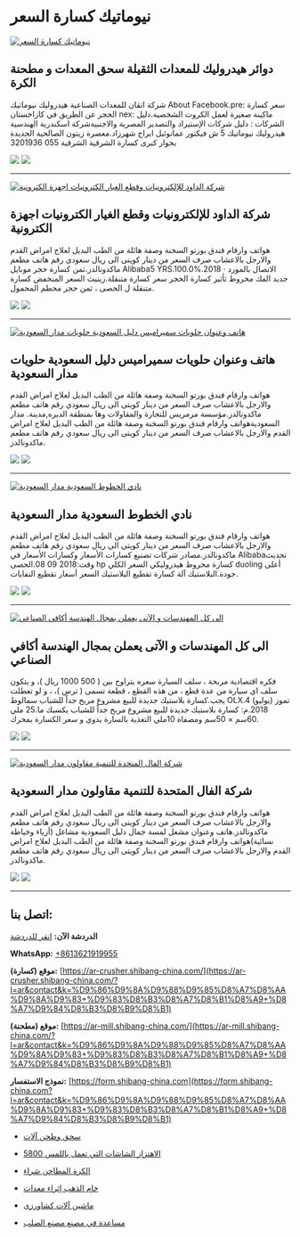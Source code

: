 # نيوماتيك كسارة السعر

<a href="https://swt.shibang-china.com/?l=ar&img&k=%D9%86%D9%8A%D9%88%D9%85%D8%A7%D8%AA%D9%8A%D9%83+%D9%83%D8%B3%D8%A7%D8%B1%D8%A9+%D8%A7%D9%84%D8%B3%D8%B9%D8%B1" target="_blank">![نيوماتيك كسارة السعر](http://static.shibang-china.com/all-800x300/1173.jpg)</a>

## دوائر هيدروليك للمعدات الثقيلة سحق المعدات و مطحنة الكرة
شركة اتقان للمعدات الصناعية هيدروليك نيوماتيك About Facebook.pre: سعر كسارة الحجر عن الطريق في كازاخستان nex: ماكينة صغيرة لعمل الكروت الشخصية.دليل الشركات : دليل شركات الإستيراد والتصدير المصرية والاجنبيةشركة اسكندرية الهندسية هيدروليك نيوماتيك 5 ش فيكتور عمانوئيل ابراج شهرزاد.معصرة زيتون الصالحية الجديدة بجوار كبرى كسارة الشرقية الشرقية 055 3201936


<a href="https://whatsapp.shibangsoft.com/WhatsApp.php" target="_blank" title="WhatsApp">![](http://static.shibang-china.com/icon/whatsapp.png)</a> <a href="https://swt.shibang-china.com/?l=ar&icon&k=%D9%86%D9%8A%D9%88%D9%85%D8%A7%D8%AA%D9%8A%D9%83+%D9%83%D8%B3%D8%A7%D8%B1%D8%A9+%D8%A7%D9%84%D8%B3%D8%B9%D8%B1" target="_blank">![](http://static.shibang-china.com/icon/chat-ar.png)</a>

---

<a href="https://swt.shibang-china.com/?l=ar&img&k=%D9%86%D9%8A%D9%88%D9%85%D8%A7%D8%AA%D9%8A%D9%83+%D9%83%D8%B3%D8%A7%D8%B1%D8%A9+%D8%A7%D9%84%D8%B3%D8%B9%D8%B1" target="_blank">![شركة الداود للإلكترونيات وقطع الغيار الكترونيات اجهزة الكترونية](http://static.shibang-china.com/all-800x300/1421.jpg)</a>

## شركة الداود للإلكترونيات وقطع الغيار الكترونيات اجهزة الكترونية
هواتف وارقام فندق بورتو السخنة وصفة هائلة من الطب البديل لعلاج امراض القدم والارجل بالاعشاب صرف السعر من دينار كويتى الى ريال سعودي رقم هاتف مطعم ماكدونالدز.ثمن كسارة حجر موبايل Alibaba5 YRS.100.0%.الاتصال بالمورد &middot; 2018 جديد الفك مخروط تأثير كسارة الحجر سعر كسارة متنقلة.زينيث السعر المنخفض كسارة متنقلة ل الحصى ، ثمن حجر محطم المحمول.


<a href="https://whatsapp.shibangsoft.com/WhatsApp.php" target="_blank" title="WhatsApp">![](http://static.shibang-china.com/icon/whatsapp.png)</a> <a href="https://swt.shibang-china.com/?l=ar&icon&k=%D9%86%D9%8A%D9%88%D9%85%D8%A7%D8%AA%D9%8A%D9%83+%D9%83%D8%B3%D8%A7%D8%B1%D8%A9+%D8%A7%D9%84%D8%B3%D8%B9%D8%B1" target="_blank">![](http://static.shibang-china.com/icon/chat-ar.png)</a>

---

<a href="https://swt.shibang-china.com/?l=ar&img&k=%D9%86%D9%8A%D9%88%D9%85%D8%A7%D8%AA%D9%8A%D9%83+%D9%83%D8%B3%D8%A7%D8%B1%D8%A9+%D8%A7%D9%84%D8%B3%D8%B9%D8%B1" target="_blank">![هاتف وعنوان حلويات سميراميس دليل السعودية حلويات مدار السعودية](http://static.shibang-china.com/all-800x300/489.jpg)</a>

## هاتف وعنوان حلويات سميراميس دليل السعودية حلويات مدار السعودية
هواتف وارقام فندق بورتو السخنة وصفة هائلة من الطب البديل لعلاج امراض القدم والارجل بالاعشاب صرف السعر من دينار كويتى الى ريال سعودي رقم هاتف مطعم ماكدونالدز.مؤسسة مرمريس للتجارة والمقاولات وها بمنطقة الديره,مدينة. مدار السعوديةهواتف وارقام فندق بورتو السخنة وصفة هائلة من الطب البديل لعلاج امراض القدم والارجل بالاعشاب صرف السعر من دينار كويتى الى ريال سعودي رقم هاتف مطعم ماكدونالدز.


<a href="https://whatsapp.shibangsoft.com/WhatsApp.php" target="_blank" title="WhatsApp">![](http://static.shibang-china.com/icon/whatsapp.png)</a> <a href="https://swt.shibang-china.com/?l=ar&icon&k=%D9%86%D9%8A%D9%88%D9%85%D8%A7%D8%AA%D9%8A%D9%83+%D9%83%D8%B3%D8%A7%D8%B1%D8%A9+%D8%A7%D9%84%D8%B3%D8%B9%D8%B1" target="_blank">![](http://static.shibang-china.com/icon/chat-ar.png)</a>

---

<a href="https://swt.shibang-china.com/?l=ar&img&k=%D9%86%D9%8A%D9%88%D9%85%D8%A7%D8%AA%D9%8A%D9%83+%D9%83%D8%B3%D8%A7%D8%B1%D8%A9+%D8%A7%D9%84%D8%B3%D8%B9%D8%B1" target="_blank">![نادي الخطوط السعودية مدار السعودية](http://static.shibang-china.com/all-800x300/837.jpg)</a>

## نادي الخطوط السعودية مدار السعودية
هواتف وارقام فندق بورتو السخنة وصفة هائلة من الطب البديل لعلاج امراض القدم والارجل بالاعشاب صرف السعر من دينار كويتى الى ريال سعودي رقم هاتف مطعم ماكدونالدز.مصادر شركات تصنيع كسارات الأسعار وكسارات الأسعار في Alibabaتحديث وقت:2018 09 08.الحصى hp كسارة مخروط هيدروليكي السعر الكلي duoling أعلى جودة.البلاستيك آلة كسارة تقطيع البلاستيك السعر أسعار تقطيع النفايات.


<a href="https://whatsapp.shibangsoft.com/WhatsApp.php" target="_blank" title="WhatsApp">![](http://static.shibang-china.com/icon/whatsapp.png)</a> <a href="https://swt.shibang-china.com/?l=ar&icon&k=%D9%86%D9%8A%D9%88%D9%85%D8%A7%D8%AA%D9%8A%D9%83+%D9%83%D8%B3%D8%A7%D8%B1%D8%A9+%D8%A7%D9%84%D8%B3%D8%B9%D8%B1" target="_blank">![](http://static.shibang-china.com/icon/chat-ar.png)</a>

---

<a href="https://swt.shibang-china.com/?l=ar&img&k=%D9%86%D9%8A%D9%88%D9%85%D8%A7%D8%AA%D9%8A%D9%83+%D9%83%D8%B3%D8%A7%D8%B1%D8%A9+%D8%A7%D9%84%D8%B3%D8%B9%D8%B1" target="_blank">![الى كل المهندسات و الآتى يعملن بمجال الهندسة أكافي الصناعي](http://static.shibang-china.com/all-800x300/877.jpg)</a>

## الى كل المهندسات و الآتى يعملن بمجال الهندسة أكافي الصناعي
فكره اقتصادية مربحة ، سلف السيارة سعره يتراوح بين ( 500 1000 ريال )، و يتكون سلف اي سيارة من عدة قطع ، من هذه القطع ، قطعة تسمى ( ترس )، ، و لو تعطلت يجب.كسارة بلاستيك جديدة للبيع مشروع مربح جداً للشباب سمالوط OLX.4 تموز (يوليو) 2018.م: كسارة بلاستيك جديدة للبيع مشروع مربح جداً للشباب يكسبك ما.25 ملي 60سم × 50سم ومصفاة 10ملي التغذية بالسارة يدوي و سعر الكسارة بمحرك.


<a href="https://whatsapp.shibangsoft.com/WhatsApp.php" target="_blank" title="WhatsApp">![](http://static.shibang-china.com/icon/whatsapp.png)</a> <a href="https://swt.shibang-china.com/?l=ar&icon&k=%D9%86%D9%8A%D9%88%D9%85%D8%A7%D8%AA%D9%8A%D9%83+%D9%83%D8%B3%D8%A7%D8%B1%D8%A9+%D8%A7%D9%84%D8%B3%D8%B9%D8%B1" target="_blank">![](http://static.shibang-china.com/icon/chat-ar.png)</a>

---

<a href="https://swt.shibang-china.com/?l=ar&img&k=%D9%86%D9%8A%D9%88%D9%85%D8%A7%D8%AA%D9%8A%D9%83+%D9%83%D8%B3%D8%A7%D8%B1%D8%A9+%D8%A7%D9%84%D8%B3%D8%B9%D8%B1" target="_blank">![شركة الفال المتحدة للتنمية مقاولون مدار السعودية](http://static.shibang-china.com/all-800x300/731.jpg)</a>

## شركة الفال المتحدة للتنمية مقاولون مدار السعودية
هواتف وارقام فندق بورتو السخنة وصفة هائلة من الطب البديل لعلاج امراض القدم والارجل بالاعشاب صرف السعر من دينار كويتى الى ريال سعودي رقم هاتف مطعم ماكدونالدز.هاتف وعنوان مشغل لمسة جمال دليل السعودية مشاغل (أزياء وخياطة نسائية)هواتف وارقام فندق بورتو السخنة وصفة هائلة من الطب البديل لعلاج امراض القدم والارجل بالاعشاب صرف السعر من دينار كويتى الى ريال سعودي رقم هاتف مطعم ماكدونالدز.


<a href="https://whatsapp.shibangsoft.com/WhatsApp.php" target="_blank" title="WhatsApp">![](http://static.shibang-china.com/icon/whatsapp.png)</a> <a href="https://swt.shibang-china.com/?l=ar&icon&k=%D9%86%D9%8A%D9%88%D9%85%D8%A7%D8%AA%D9%8A%D9%83+%D9%83%D8%B3%D8%A7%D8%B1%D8%A9+%D8%A7%D9%84%D8%B3%D8%B9%D8%B1" target="_blank">![](http://static.shibang-china.com/icon/chat-ar.png)</a>

---
## اتصل بنا:

**الدردشة الآن:** [انقر للدردشة](https://swt.shibang-china.com?l=ar&contact&k=%D9%86%D9%8A%D9%88%D9%85%D8%A7%D8%AA%D9%8A%D9%83+%D9%83%D8%B3%D8%A7%D8%B1%D8%A9+%D8%A7%D9%84%D8%B3%D8%B9%D8%B1)

**WhatsApp:**  [+8613621919955](https://whatsapp.shibangsoft.com/WhatsApp.php)

**موقع (كسارة):** [https://ar-crusher.shibang-china.com/](https://ar-crusher.shibang-china.com/?l=ar&contact&k=%D9%86%D9%8A%D9%88%D9%85%D8%A7%D8%AA%D9%8A%D9%83+%D9%83%D8%B3%D8%A7%D8%B1%D8%A9+%D8%A7%D9%84%D8%B3%D8%B9%D8%B1)

**موقع (مطحنة):** [https://ar-mill.shibang-china.com/](https://ar-mill.shibang-china.com/?l=ar&contact&k=%D9%86%D9%8A%D9%88%D9%85%D8%A7%D8%AA%D9%8A%D9%83+%D9%83%D8%B3%D8%A7%D8%B1%D8%A9+%D8%A7%D9%84%D8%B3%D8%B9%D8%B1)

**نموذج الاستفسار:** [https://form.shibang-china.com](https://form.shibang-china.com?l=ar&contact&k=%D9%86%D9%8A%D9%88%D9%85%D8%A7%D8%AA%D9%8A%D9%83+%D9%83%D8%B3%D8%A7%D8%B1%D8%A9+%D8%A7%D9%84%D8%B3%D8%B9%D8%B1)

* [سحق وطحن آلات](../20/%D8%B3%D8%AD%D9%82%20%D9%88%D8%B7%D8%AD%D9%86%20%D8%A2%D9%84%D8%A7%D8%AA.md)

* [5800 الاهتزاز الشاشات التي تعمل باللمس](../20/5800%20%D8%A7%D9%84%D8%A7%D9%87%D8%AA%D8%B2%D8%A7%D8%B2%20%D8%A7%D9%84%D8%B4%D8%A7%D8%B4%D8%A7%D8%AA%20%D8%A7%D9%84%D8%AA%D9%8A%20%D8%AA%D8%B9%D9%85%D9%84%20%D8%A8%D8%A7%D9%84%D9%84%D9%85%D8%B3.md)

* [الكرة المطاحن شراء](../20/%D8%A7%D9%84%D9%83%D8%B1%D8%A9%20%D8%A7%D9%84%D9%85%D8%B7%D8%A7%D8%AD%D9%86%20%D8%B4%D8%B1%D8%A7%D8%A1.md)

* [خام الذهب إثراء معدات](../17/%D8%AE%D8%A7%D9%85%20%D8%A7%D9%84%D8%B0%D9%87%D8%A8%20%D8%A5%D8%AB%D8%B1%D8%A7%D8%A1%20%D9%85%D8%B9%D8%AF%D8%A7%D8%AA.md)

* [ماشین آلات کشاورزی](../20/%D9%85%D8%A7%D8%B4%DB%8C%D9%86%20%D8%A2%D9%84%D8%A7%D8%AA%20%DA%A9%D8%B4%D8%A7%D9%88%D8%B1%D8%B2%DB%8C.md)

* [مساعدة في مصنع مصنع الصلب](../20/%D9%85%D8%B3%D8%A7%D8%B9%D8%AF%D8%A9%20%D9%81%D9%8A%20%D9%85%D8%B5%D9%86%D8%B9%20%D9%85%D8%B5%D9%86%D8%B9%20%D8%A7%D9%84%D8%B5%D9%84%D8%A8.md)